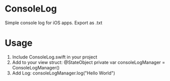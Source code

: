 # ConsoleLog
Simple console log for iOS apps. Export as .txt

# Usage
<ol>
<li>Include ConsoleLog.swift in your project</li>
<li>Add to your view struct: @StateObject private var consoleLogManager = ConsoleLogManager()</li>
<li>Add Log: consoleLogManager.log("Hello World")</li>
</ol>
